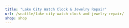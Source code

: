 ```yaml
---
title: "Lake City Watch Clock & Jewelry Repair"
url: /seattle/lake-city-watch-clock-and-jewelry-repair/
shop: shop
---
```

